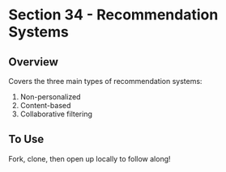 # Section 34 - Recommendation Systems

## Overview

Covers the three main types of recommendation systems:
1. Non-personalized
2. Content-based
3. Collaborative filtering

## To Use

Fork, clone, then open up locally to follow along!
